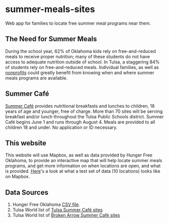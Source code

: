 # summer-meals-sites
Web app for families to locate free summer meal programs near them.

## The Need for Summer Meals
During the school year, 62% of Oklahoma kids rely on free-and-reduced meals to receive proper nutrition; many of these students do not have access to adequate nutrition outside of school. In Tulsa, a staggering 84% of students rely on free-and-reduced meals. Individual families, as well as [nonprofits](http://www.tulsaworld.com/news/local/sites-around-tulsa-offer-free-summer-meals-for-children/article_a08c1594-e24c-50b3-b6ef-4f279b6bb891.html "Tulsa World Article about Summer meals programs in Tulsa") could greatly benefit from knowing when and where summer meals programs are available.

## Summer Café
[Summer Café](https://www.tulsaschools.org/summercafe "TPS Summer Café information") provides nutritional breakfasts and lunches to children, 18 years of age and younger, free of charge. More than 70 sites will be serving breakfast and/or lunch throughout the Tulsa Public Schools district. Summer Café begins June 1 and runs through August 4. Meals are provided to all children 18 and under. No application or ID necessary.

## This website
This website will use Mapbox, as well as data provided by Hunger Free Oklahoma, to provide an interactive map that will help locate summer meals programs, and get more information on when locations are open, and what is provided. [Here](https://api.mapbox.com/styles/v1/codefortulsa/cjbx54xxlda7h2smqfyvfn7bb.html?fresh=true&title=true&access_token=pk.eyJ1IjoiY29kZWZvcnR1bHNhIiwiYSI6IlNfUEVMdEUifQ.SpNp7BY0EBXMW-DOB6DIUQ#11.3/36.128200/-96.003401/0)'s a look at what a test set of data (10 locations) looks like on Mapbox.

## Data Sources
1. Hunger Free Oklahoma [CSV file](https://github.com/codefortulsa/summer-meals-sites/blob/master/Oklahoma%20Summer%20Meals%20Sites%20%207-10-2017.csv).
2. Tulsa World list of [Tulsa Summer Café sites](http://www.tulsaworld.com/uploaded_photos/ne-summermealsg/image_8b7a7f8c-1ff6-50ef-ae4f-34fe7be4be94.html)
3. Tulsa World list of [Broken Arrow Summer Café sites](http://www.tulsaworld.com/uploaded_photos/ne-summermealsg/image_0fb8e225-504e-579b-8dd4-38751942dade.html)
